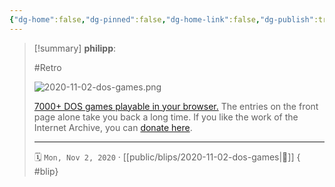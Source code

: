 ```yaml
---
{"dg-home":false,"dg-pinned":false,"dg-home-link":false,"dg-publish":true,"tags":["dgblip"],"created-date":"2020-11-02T00:00:00","disabled rules":["yaml-title","yaml-title-alias","file-name-heading"],"title":"philipp @ 2020-11-02","dg-permalink":"2020/11/02/dos-games/","updated-date":"2025-04-30T22:27:37","dg-path":"blips/2020-11-02-dos-games.md","permalink":"/2020/11/02/dos-games/","dgPassFrontmatter":true}
---
```


> [!summary] **philipp**:
>
> #Retro
>
> ![2020-11-02-dos-games.png](/img/user/attachments/2020-11-02-dos-games.png)
>
> [7000+ DOS games playable in your browser.](https://archive.org/details/softwarelibrary_msdos_games?&sort=-downloads&page=1)
> The entries on the front page alone take you back a long time. If you like the work of the Internet Archive, you can [donate here](https://archive.org/donate/).
> - - -
>
> 🗓️ `Mon, Nov 2, 2020` · [[public/blips/2020-11-02-dos-games\|🔗]]
{ #blip}

